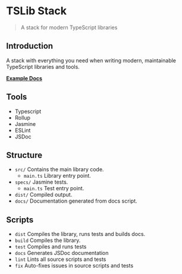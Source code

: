 # TSLib Stack

> A stack for modern TypeScript libraries

## Introduction

A stack with everything you need when writing modern, maintainable TypeScript libraries and tools.

**[Example Docs](https://felixrilling.github.io/tslib-stack/)**

## Tools

-   Typescript
-   Rollup
-   Jasmine
-   ESLint
-   JSDoc

## Structure

-   `src/` Contains the main library code.
    -   `main.ts` Library entry point.
-   `specs/` Jasmine tests.
    -   `main.ts` Test entry point.
-   `dist/` Compiled output.
-   `docs/` Documentation generated from docs script.

## Scripts

-   `dist` Compiles the library, runs tests and builds docs.
-   `build` Compiles the library.
-   `test` Compiles and runs tests
-   `docs` Generates JSDoc documentation
-   `lint` Lints all source scripts and tests
-   `fix` Auto-fixes issues in source scripts and tests
